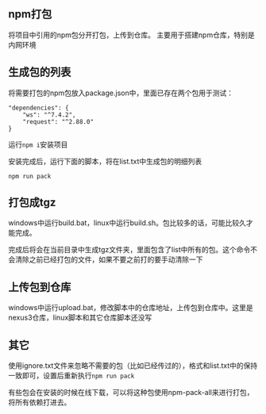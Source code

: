 ## npm打包

将项目中引用的npm包分开打包，上传到仓库。 主要用于搭建npm仓库，特别是内网环境

## 生成包的列表

将需要打包的npm包放入package.json中，里面已存在两个包用于测试：
```
"dependencies": {
    "ws": "^7.4.2",
    "request": "^2.88.0"
}
```

运行`npm i`安装项目

安装完成后，运行下面的脚本，将在list.txt中生成包的明细列表
```
npm run pack
```

## 打包成tgz

windows中运行build.bat，linux中运行build.sh。包比较多的话，可能比较久才能完成。

完成后将会在当前目录中生成tgz文件夹，里面包含了list中所有的包。这个命令不会清除之前已经打包的文件，如果不要之前打的要手动清除一下

## 上传包到仓库

windows中运行upload.bat，修改脚本中的仓库地址，上传包到仓库中。这里是nexus3仓库，linux脚本和其它仓库脚本还没写

## 其它

使用ignore.txt文件来忽略不需要的包（比如已经传过的），格式和list.txt中的保持一致即可，设置后重新执行`npm run pack`

有些包会在安装的时候在线下载，可以将这种包使用npm-pack-all来进行打包，将所有依赖打进去。